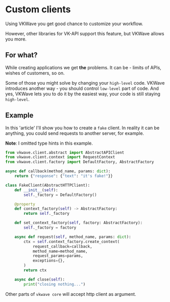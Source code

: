 # Custom clients

Using VKWave you get good chance to customize your workflow. 

However, other libraries for VK-API support this feature, but VKWave allows you more.

## For what?

While creating applications we get __the__ problems. It can be - limits of APIs, wishes of customers, so on.

Some of those you might solve by changing your `high-level` code. VKWave introduces another way - you should control `low-level` part of code. And yes, VKWave lets you to do it by the easiest way, your code is still staying `high-level`.

## Example

In this 'article' I'll show you how to create a `fake` client. In reality it can be anything, you could send requests to another server, for example.

**Note**: I omitted type hints in this example.

```python
from vkwave.client.abstract import AbstractAPIClient
from vkwave.client.context import RequestContext
from vkwave.client.factory import DefaultFactory, AbstractFactory

async def callback(method_name, params: dict):
    return {"response": {"text": "it's fake!"}}

class FakeClient(AbstractHTTPClient):
    def __init__(self):
        self._factory = DefaultFactory()

    @property
    def context_factory(self) -> AbstractFactory:
        return self._factory

    def set_context_factory(self, factory: AbstractFactory):
        self._factory = factory

    async def request(self, method_name, params: dict):
        ctx = self.context_factory.create_context(
            request_callback=callback,
            method_name=method_name,
            request_params=params,
            exceptions={},
        )
        return ctx

    async def close(self):
        print("closing nothing...")

```

Other parts of `vkwave core` will accept http client as argument.
